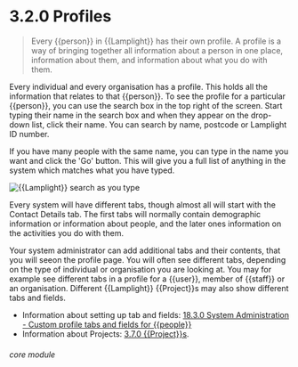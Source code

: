 # 3.2.0    Profiles

> Every {{person}} in {{Lamplight}} has their own profile. A profile is a way of bringing together all information about a person in one place, information about them, and information about what you do with them.

Every individual and every organisation has a profile. This holds all the information that relates to that {{person}}. To see the profile for a particular {{person}}, you can use the search box in the top right of the screen.  Start typing their name in the search box and when they appear on the drop-down list, click their name.  You can search by name, postcode or Lamplight ID number.

If you have many people with the same name, you can type in the name you want and click the 'Go' button.  This will give you a full list of anything in the system which matches what you have typed.

![{{Lamplight}} search as you type]({{imgpath}}4a.png)

Every system will have different tabs, though almost all will start with the Contact Details tab.  The first tabs will normally contain demographic information or information about people, and the later ones information on the activities you do with them.

Your system administrator can add additional tabs and their contents, that you will seeon the profile page. You will often see different tabs, depending on the type of individual or organisation you are looking at.  You may for example see different tabs in a profile for a {{user}}, member of {{staff}} or an organisation. Different {{Lamplight}} {{Project}}s may also show different tabs and fields.  

* Information about setting up tab and fields: [18.3.0  System Administration - Custom profile tabs and fields for {{people}}](/help/index/v/{{version}}/p/18.3.0)
* Information about Projects: [3.7.0  {{Project}}s](/help/index/v/{{version}}/p/3.7.0). 

###### core module

